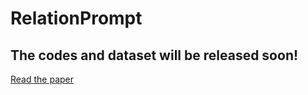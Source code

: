 # RelationPrompt

<h2> The codes and dataset will be released soon! </h2>

[Read the paper](https://arxiv.org/pdf/2203.09101v1.pdf)
